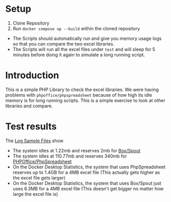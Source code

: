 # Setup
1. Clone Repository
2. Run `docker compose up --build` within the cloned repository

* The Scripts should automatically run and give you memory usage logs so that you can compare the two excel libraries.
* The Scripts will run all the excel files under `test` and will sleep for 5 minutes before doing it again to simulate a long running script.

# Introduction
This is a simple PHP Library to check the excel libraries. We were having problems with `phpoffice/phpspreadsheet` because of how high its idle memory is for long running scripts. This is a simple exercise to look at other libraries and compare.

# Test results
The [Log Sample Files](https://github.com/Horzta/sandbox-php-excel/tree/master/logs) show
* The system idles at 1.22mb and reserves 2mb for [Box/Spout](https://github.com/box/spout)
* The system idles at 110.77mb  and reserves 340mb for [PHPOffice/PhpSpreadsheet](https://github.com/PHPOffice/PhpSpreadsheet)
* On the Docker Desktop Statistics, the system that uses PhpSpreadsheet reserves up to 1.4GB for a 4MB excel file  (This actually gets higher as the excel file gets larger)
* On the Docker Desktop Statistics, the system that uses Box/Spout just uses 6.3MB for a 4MB excel file (This doesn't get bigger no matter how large the excel file is)